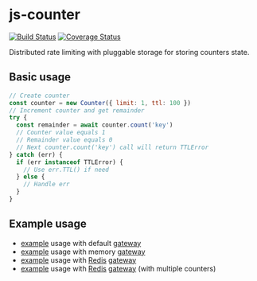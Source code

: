 # js-counter

[![Build Status](https://travis-ci.com/da440dil/js-counter.svg?branch=master)](https://travis-ci.com/da440dil/js-counter)
[![Coverage Status](https://coveralls.io/repos/github/da440dil/js-counter/badge.svg?branch=master)](https://coveralls.io/github/da440dil/js-counter?branch=master)

Distributed rate limiting with pluggable storage for storing counters state.

## Basic usage

```javascript
// Create counter
const counter = new Counter({ limit: 1, ttl: 100 })
// Increment counter and get remainder
try {
  const remainder = await counter.count('key')
  // Counter value equals 1
  // Remainder value equals 0
  // Next counter.count('key') call will return TTLError
} catch (err) {
  if (err instanceof TTLError) {
    // Use err.TTL() if need
  } else {
    // Handle err
  }
}
```

## Example usage

- [example](./src/examples/counter-gateway-default.ts) usage with default [gateway](./src/gateway/memory/gateway.ts)
- [example](./src/examples/counter-gateway-memory.ts) usage with memory [gateway](./src/gateway/memory/gateway.ts)
- [example](./src/examples/counter-gateway-redis.ts) usage with [Redis](https://redis.io/) [gateway](./src/gateway/redis/gateway.ts)
- [example](./src/examples/counter-gateway-redis-2.ts) usage with [Redis](https://redis.io/) [gateway](./src/gateway/redis/gateway.ts) (with multiple counters)